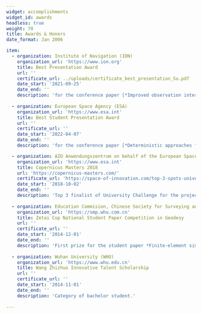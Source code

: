```yaml
---
widget: accomplishments
widget_id: awards
headless: true 
weight: 70
title: Awards & Honors
date_format: Jan 2006

item:
  - organization: Institute of Navigation (ION)
    organization_url: 'https://www.ion.org'
    title: Best Presentation Award
    url: ''
    certificate_url: ../uploads/certificate_best_presentation_Su.pdf
    date_start: '2021-09-25'
    date_end: ''
    description: 'for the conference paper [*Improved observation interval bounding for GNSS urban navigation*](https://sujingyao.netlify.app/publication/improved-observation-interval-bounding-for-multi-gnss-integrity-monitoring-in-urban-navigation/), presented at [*ION GNSS+ 2021, The 34th International Technical Meeting of the Satellite Division of The Institute of Navigation*](https://www.ion.org/gnss/index.cfm)'
    
  - organization: European Space Agency (ESA)
    organization_url: 'https://www.esa.int'
    title: Best Student Presentation Award
    url: ''
    certificate_url: ''
    date_start: '2022-04-07'
    date_end: ''
    description: 'for the conference paper [*Deterministic approaches for bounding GNSS uncertainty: A comparative analysis*](https://sujingyao.netlify.app/publication/deterministic-approaches-for-bounding-gnss-uncertainty-a-comparative-analysis/), presented at [*NAVITEC 2022, The 10th ESA Workshop on Satellite Navigation Technologies and European Workshop on GNSS Signals and Signal Processing*](https://atpi.eventsair.com/navitec-2022)'

  - organization: AZO Anwendungszentrum on behalf of the European Space Agency (ESA)
    organization_url: 'https://www.esa.int'
    title: Copernicus Masters 2018
    url: 'https://copernicus-masters.com/'
    certificate_url: 'https://space-of-innovation.com/top-3-spots-university-challenge-2018/'
    date_start: '2018-10-02'
    date_end: ''
    description: 'Top 3 finalist of University Challenge for the project *Marine Navigation Safety Monitor (MaNSaM)*, supervised by [Dr. Thomas Gruber](https://www.asg.ed.tum.de/iapg/mitarbeiter/gruber/), Technical University of Munich.'
    
  - organization: Education Commision, Chinese Society for Surveying and Mapping
    organization_url: 'https://smp.whu.com.cn'
    title: Zetai Cup National Student Paper Competition in Geodesy
    url: ''
    certificate_url: ''
    date_start: '2014-12-01'
    date_end: ''
    description: 'First prize for the student paper *Finite-element simulation of generation factors analysis of a slow earthquake event*, supervised by [Prof. Caijun Xu](http://cjxu.users.sgg.whu.edu.cn/), Wuhan University.'
    
  - organization: Wuhan University (WHU)
    organization_url: 'https://www.whu.edu.cn'
    title: Wang Zhizhuo Innovative Talent Scholarship 
    url: ''
    certificate_url: ''
    date_start: '2014-11-01'
    date_end: ''
    description: 'Category of bachelor student.'    
  
---
```

